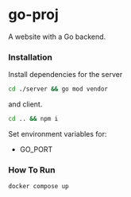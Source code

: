 # go-proj
A website with a Go backend.

### Installation

Install dependencies for the server
```bash
cd ./server && go mod vendor
```
and client.
```bash
cd .. && npm i
```

Set environment variables for:
- GO_PORT

### How To Run

```bash
docker compose up
```
